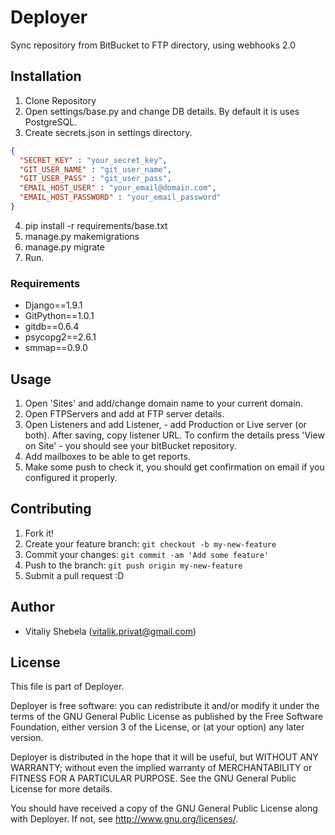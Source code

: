 # Deployer
Sync repository from BitBucket to FTP directory, using webhooks 2.0

## Installation
1. Clone Repository
2. Open settings/base.py and change DB details. By default it is uses PostgreSQL.
3. Create secrets.json in settings directory.

```json
{
  "SECRET_KEY" : "your_secret_key",
  "GIT_USER_NAME" : "git_user_name",
  "GIT_USER_PASS" : "git_user_pass",
  "EMAIL_HOST_USER" : "your_email@domain.com",
  "EMAIL_HOST_PASSWORD" : "your_email_password"
}
```

4. pip install -r requirements/base.txt
5. manage.py makemigrations
6. manage.py migrate
7. Run.

### Requirements
* Django==1.9.1
* GitPython==1.0.1
* gitdb==0.6.4
* psycopg2==2.6.1
* smmap==0.9.0

## Usage
1. Open 'Sites' and add/change domain name to your current domain.
2. Open FTPServers and add at FTP server details.
3. Open Listeners and add Listener, - add Production or Live server (or both). After saving, copy listener URL. 
To confirm the details press 'View on Site'  - you should see your bitBucket repository.  
4. Add mailboxes to be able to get reports.
5. Make some push to check it, you should get confirmation on email if you configured it properly.


## Contributing
1. Fork it!
2. Create your feature branch: `git checkout -b my-new-feature`
3. Commit your changes: `git commit -am 'Add some feature'`
4. Push to the branch: `git push origin my-new-feature`
5. Submit a pull request :D

## Author

* Vitaliy Shebela (vitalik.privat@gmail.com)

## License
This file is part of Deployer.

Deployer is free software: you can redistribute it and/or modify
it under the terms of the GNU General Public License as published by
the Free Software Foundation, either version 3 of the License, or
(at your option) any later version.

Deployer is distributed in the hope that it will be useful,
but WITHOUT ANY WARRANTY; without even the implied warranty of
MERCHANTABILITY or FITNESS FOR A PARTICULAR PURPOSE.  See the
GNU General Public License for more details.

You should have received a copy of the GNU General Public License
along with Deployer.  If not, see <http://www.gnu.org/licenses/>.





